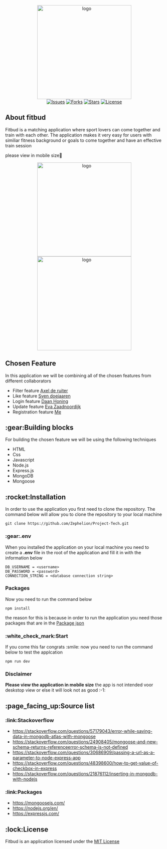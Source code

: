 <section align="center" id="start"><img alt="logo" src="https://i.postimg.cc/W4g1xtX3/fitness.png" width="300"></section>

<section align="center">
  <a href="https://github.com/Zephelion/Team_404/issues" target="_blank"><img alt="Issues" src="https://img.shields.io/github/issues/Zephelion/Team_404"></a>
  <a href="https://github.com/Zephelion/Team_404/network" target="_blank"><img alt="Forks" src="https://img.shields.io/github/forks/DaanDH12/TechRepo"></a>
  <a href="https://github.com/Zephelion/Team_404/stargazers" target="_blank"><img alt="Stars" src="https://img.shields.io/github/stars/Zephelion/Team_404"></a>
  <a href="https://github.com/Zephelion/Team_404/blob/main/LICENSE" target="_blank"><img alt="License" src="https://img.shields.io/github/license/Zephelion/Team_404"></a>
</section>

<h2>About fitbud</h2>
<p>Fitbud is a matching application where sport lovers can come together and train with each other. The application makes it very easy for users with similiar fitness background or goals to come together and have an effective train session</p>
<p>please view in mobile size📱</p>

 <section align="center" id="start"><img alt="logo" src="https://i.postimg.cc/zDF6bw2S/localhost-3000-i-Phone-XR-1-iphone13blue-portrait.png" width="300">
 <img alt="logo" src="https://i.postimg.cc/YqXP8rHv/localhost-3000-register-i-Phone-XR-iphone13blue-portrait.png" width="300"></section>

<h2>Chosen Feature</h2>
<p>In this application we will be combining all of the chosen features from different collaborators</p>
<ul>
    <li>Filter feature <a href="https://github.com/Laserjonge" target="_blank">Axel de ruiter</a></li>
    <li>Like feature <a href="https://github.com/svendoejaaren" target="_blank">Sven doejaaren</a></li>
    <li>Login feature <a href="https://github.com/DaanDH12" target="_blank">Daan Honing</a></li>
    <li>Update feature <a href="https://github.com/EvaZ7" target="_blank">Eva Zaadnoordijk</a></li>
    <li>Registration feature <a href="https://github.com/Zephelion" target="_blank">Me</a> </li>
</ul>
<h2>:gear:Building blocks</h2>
<p>For building the chosen feature we will be using the following techniques</p>
<ul>
    <li>HTML</li>
    <li>Css</li>
    <li>Javascript</li>
    <li>Node.js</li>
    <li>Express.js</li>
    <li>MongoDB</li>
    <li>Mongoose</li>
</ul>
<h2>:rocket:Installation</h2>
<p>In order to use the application you first need to clone the repository. The command below will allow you to clone the repository to your local machine<p>

```
git clone https://github.com/Zephelion/Project-Tech.git
```

<h3>:gear:.env</h3>
<p>When you installed the application on your local machine you need to create a <strong>.env</strong> file in the root of the application and fill it in with the information below</p>

```
DB_USERNAME = <username>
DB_PASSWORD = <password>
CONNECTION_STRING = <database connection string>

```
<h3>Packages</h3>
<p>Now you need to run the command below</p>

```
npm install
```

<p>
    the reason for this is because in order to run the application you need those packages that are in the <a href="https://github.com/Zephelion/Project-Tech/blob/master/package.json" target="_blank">Package json</a>
</p>

<h3>:white_check_mark:Start</h3>
<p>If you come this far congrats :smile: now you need to run the command below to test the applcation</p>

```
npm run dev
```
<h3>Disclaimer</h3>
<p>
    <strong>Please view the application in mobile size</strong> the app is not intended voor deskstop view or else it will look not as good :-1:
</p>

<h2>:page_facing_up:Source list</h2>
<h3>:link:Stackoverflow</h3>
<ul>
    <li>
        <a href="https://stackoverflow.com/questions/57179043/error-while-saving-data-in-mongodb-atlas-with-mongoose" target="_blank">https://stackoverflow.com/questions/57179043/error-while-saving-data-in-mongodb-atlas-with-mongoose</a>
    </li>
    <li>
        <a href="https://stackoverflow.com/questions/24908405/mongoose-and-new-schema-returns-referenceerror-schema-is-not-defined" target="_blank">https://stackoverflow.com/questions/24908405/mongoose-and-new-schema-returns-referenceerror-schema-is-not-defined</a>
    </li>
    <li>
        <a href="https://stackoverflow.com/questions/30686909/passing-a-url-as-a-parameter-to-node-express-app" target="_blank">https://stackoverflow.com/questions/30686909/passing-a-url-as-a-parameter-to-node-express-app</a>
    </li>
    <li>
        <a href="https://stackoverflow.com/questions/48398600/how-to-get-value-of-checkbox-in-express" target="_blank">https://stackoverflow.com/questions/48398600/how-to-get-value-of-checkbox-in-express</a>
    </li>
    <li>
        <a href="https://stackoverflow.com/questions/21876112/inserting-in-mongodb-with-nodejs" target="_blank">https://stackoverflow.com/questions/21876112/inserting-in-mongodb-with-nodejs</a>
    </li>
</ul>
<h3>:link:Packages</h3>
<ul>
    <li>
        <a href="https://mongoosejs.com/" target="_blank">https://mongoosejs.com/</a>
    </li>
    <li>
        <a href="https://nodejs.org/en/" target="_blank">https://nodejs.org/en/</a>
    </li>
    <li>
        <a href="https://expressjs.com/" target="_blank">https://expressjs.com/</a>
    </li>
</ul>
<h2>:lock:License</h2>
<p>
    Fitbud is an application licensed under the <a href="https://opensource.org/licenses/MIT" target="_blank">MIT License</a>
</p>